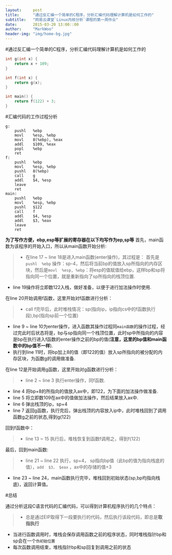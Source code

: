 ```yaml
---
layout:     post
title:      "通过反汇编一个简单的C程序，分析汇编代码理解计算机是如何工作的"
subtitle:   "网易云课堂`Linux内核分析`课程的第一周作业"
date:       2015-03-20 13:00::00
author:     "MarkWoo"
header-img: "img/home-bg.jpg"
---
```


#通过反汇编一个简单的C程序，分析汇编代码理解计算机是如何工作的
```c
int g(int x) {
	return x + 109;
}

int f(int x) {
	return g(x);
}

int main() {
	return f(122) + 3;
}
```

#汇编代码的工作过程分析
```
g:
	pushl	%ebp
	movl	%esp, %ebp
	movl	8(%ebp), %eax
	addl	$109, %eax
	popl	%ebp
	ret
f:
	pushl	%ebp
	movl	%esp, %ebp
	pushl	8(%ebp)
	call	g
	addl	$4, %esp
	leave
	ret
main:
	pushl	%ebp
	movl	%esp, %ebp
	pushl	$122
	call	f
	addl	$4, %esp
	addl	$3, %eax
	leave
	ret
```

**为了写作方便，ebp,esp等扩展的寄存器在以下均写作为ep,sp等**
首先，main函数为该程序的开始入口，所以从main函数开始分析: 

>- 在line 17 ~ line 18是进入main函数(enter操作)，其过程是：
首先是 `pushl  %ebp` 操作：sp-4，然后将当前bp的值放入sp所指向的内存区块，然后是`movl  %esp, %ebp`：将esp的值赋值给ebp，这样bp和sp将指向同一个位置，就是重新指向了sp所指向的栈顶位置.
- line 19操作将立即数122入栈，做好准备，以便于进行加法操作时使用.

在line 20开始调用f函数，这里开始对f函数进行分析：

>- call f完毕后，此时堆栈情况：sp(指向ip，ip指向cs中的f函数执行段),bp(指向sp前一个位置)
- line 9 ~ line 10为enter操作，进入函数其操作过程同`main函数`的操作过程，经过完此时后状态将是，bp与sp指向同一个栈顶位置，此时sp中所指向的内容是bp在执行进入f函数的enter操作之前的bp的值(**注意，这里的bp值和main函数中的bp值不一样**).
- 执行到line 11时，将bp加上8的值（即122的值）放入sp所指向的被分配的内存区块，为函数g的调用做准备.

在line 12是开始调用g函数，这里开始对g函数进行分析：

>- line 2 ~ line 3 执行enter操作，同f函数.
- line 4 将bp+8的所指向的值放入ax中，即122，为下面的加法操作做准备.
- line 5 将立即数109在ax中的值做加法操作，然后结果放入ax中.
- line 6 弹出栈顶的ip，sp+4
- line 7 返回g函数，执行完后，弹出栈顶的内容放入ip中，此时堆栈回到了调用函数g之前的状态,得到g(122)

回到f函数中：

>- line 13 ~ 15 执行后，堆栈恢复到函数f调用之，得到f(122)

最后，回到main函数:

>- line 21 ~ line 22 执行，sp+4， sp指向bp值（此bp的值为指向栈底的值），`add  $3， $eax` ，ax中的存储的值+3
- line 23 ~ line 24，main函数执行完毕，堆栈回到初始状态(sp,bp均指向栈底)，返回计算值。

#总结

通过分析这段C语言代码的汇编代码，可以得到计算机程序执行的几个特点：

> - 总是通过EIP取得下一段要执行的代码，然后执行该段代码，即总是**取指执行**
- 当进行函数调用时，堆栈会保存调用函数之前的程序状态，同时堆栈指针bp和sp会在一个`伪初始位置`
- 每次函数调用结束，堆栈指针bp和sp回复到调用之前的状态
